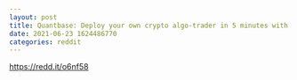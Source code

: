 ```yaml
--- 
layout: post 
title: Quantbase: Deploy your own crypto algo-trader in 5 minutes with 0 code 
date: 2021-06-23 1624486770 
categories: reddit 
--- 
```

https://redd.it/o6nf58